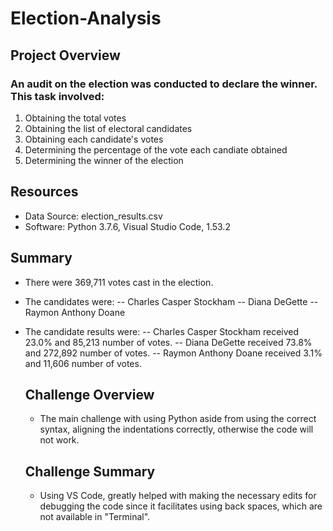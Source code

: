 # Election-Analysis
## Project Overview
### An audit on the election was conducted to declare the winner. This task involved:
1. Obtaining the total votes
2. Obtaining the list of electoral candidates
3. Obtaining each candidate's votes
4. Determining the percentage of the vote each candiate obtained
5. Determining the winner of the election

## Resources
- Data Source: election_results.csv
- Software: Python 3.7.6, Visual Studio Code, 1.53.2

## Summary
- There were 369,711 votes cast in the election. 
- The candidates were:
    -- Charles Casper Stockham
    -- Diana DeGette
    -- Raymon Anthony Doane
- The candidate results were:
    -- Charles Casper Stockham received 23.0% and 85,213 number of votes.
    -- Diana DeGette received 73.8% and 272,892 number of votes.
    -- Raymon Anthony Doane received 3.1% and 11,606 number of votes.
    
    ## Challenge Overview
    - The main challenge with using Python aside from using the correct syntax, aligning the indentations correctly, otherwise the code will not work.
    
    ## Challenge Summary
    - Using VS Code, greatly helped with making the necessary edits for debugging the code since it facilitates using back spaces, which are not available in "Terminal".

